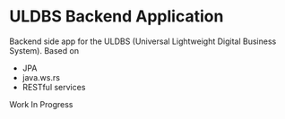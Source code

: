 # ULDBS Backend Application
Backend side app for the ULDBS (Universal Lightweight Digital Business System).
Based on
- JPA 
- java.ws.rs
- RESTful services 

Work In Progress
